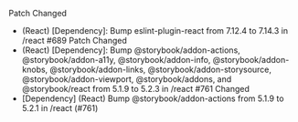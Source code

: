 Patch
Changed
- (React) [Dependency]: Bump eslint-plugin-react from 7.12.4 to 7.14.3 in /react #689
Patch
Changed
- (React) [Dependency]: Bump @storybook/addon-actions, @storybook/addon-a11y, @storybook/addon-info, @storybook/addon-knobs, @storybook/addon-links, @storybook/addon-storysource, @storybook/addon-viewport, @storybook/addons, and @storybook/react from 5.1.9 to 5.2.3 in /react #761
Changed
- [Dependency] (React) Bump @storybook/addon-actions from 5.1.9 to 5.2.1 in /react (#761)